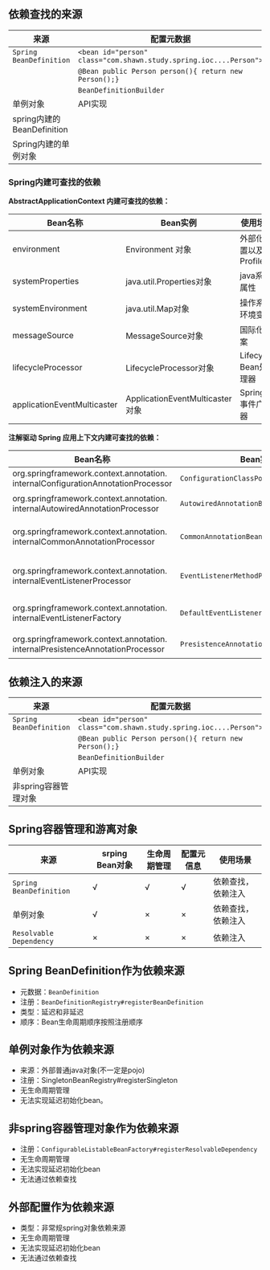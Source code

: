 ## 依赖查找的来源

| 来源                       | 配置元数据                                                   |
| -------------------------- | ------------------------------------------------------------ |
| `Spring BeanDefinition`    | `<bean id="person" class="com.shawn.study.spring.ioc....Person">` |
|                            | `@Bean public Person person(){ return new Person();}`        |
|                            | `BeanDefinitionBuilder`                                      |
| 单例对象                   | API实现                                                      |
| spring内建的BeanDefinition |                                                              |
| Spring内建的单例对象       |                                                              |

### Spring内建可查找的依赖

**AbstractApplicationContext 内建可查找的依赖：**

| Bean名称                    | Bean实例                        | 使用场景                |
| --------------------------- | ------------------------------- | ----------------------- |
| environment                 | Environment 对象                | 外部化配置以及 Profiles |
| systemProperties            | java.util.Properties对象        | java系统属性            |
| systemEnvironment           | java.util.Map对象               | 操作系统环境变量        |
| messageSource               | MessageSource对象               | 国际化文案              |
| lifecycleProcessor          | LifecycleProcessor对象          | Lifecycle Bean处理器    |
| applicationEventMulticaster | ApplicationEventMulticaster对象 | Spring 事件广播器       |

**注解驱动 Spring 应用上下文内建可查找的依赖：**

| Bean名称                                                     | Bean实例                                 | 使用场景                                                |
| ------------------------------------------------------------ | ---------------------------------------- | ------------------------------------------------------- |
| org.springframework.context.annotation.<br />internalConfigurationAnnotationProcessor | `ConfigurationClassPostProcessor`        | 处理spring的配置类                                      |
| org.springframework.context.annotation.<br />internalAutowiredAnnotationProcessor | `AutowiredAnnotationBeanPostProcessor`   | 处理`@Autowire@Value`注解                               |
| org.springframework.context.annotation.<br />internalCommonAnnotationProcessor | `CommonAnnotationBeanPostProcessor`      | （条件激活）处理` JSR-250 `注解，如 `@PostConstruct` 等 |
| org.springframework.context.annotation.<br />internalEventListenerProcessor | `EventListenerMethodProcessor`           | 处理标注 `@EventListener` 的Spring 事件监听方法         |
| org.springframework.context.annotation.<br />internalEventListenerFactory | `DefaultEventListenerFactory`            | `@EventListener`事件监听方法适配为`ApplicationListener` |
| org.springframework.context.annotation.<br />internalPresistenceAnnotationProcessor | `PresistenceAnnotationBeanPostProcessor` | （条件激活）处理 JPA 注解场景                           |

## 依赖注入的来源

| 来源                    | 配置元数据                                                   |
| ----------------------- | ------------------------------------------------------------ |
| `Spring BeanDefinition` | `<bean id="person" class="com.shawn.study.spring.ioc....Person">` |
|                         | `@Bean public Person person(){ return new Person();}`        |
|                         | `BeanDefinitionBuilder`                                      |
| 单例对象                | API实现                                                      |
| 非spring容器管理对象    |                                                              |

## Spring容器管理和游离对象

| 来源                    | srping Bean对象 | 生命周期管理 | 配置元信息 | 使用场景           |
| ----------------------- | --------------- | ------------ | ---------- | ------------------ |
| `Spring BeanDefinition` | √               | √            | √          | 依赖查找，依赖注入 |
| 单例对象                | √               | ×            | ×          | 依赖查找，依赖注入 |
| `Resolvable Dependency` | ×               | ×            | ×          | 依赖注入           |

## Spring BeanDefinition作为依赖来源

* 元数据：`BeanDefinition`
* 注册：`BeanDefinitionRegistry#registerBeanDefinition`
* 类型：延迟和非延迟
* 顺序：Bean生命周期顺序按照注册顺序

## 单例对象作为依赖来源

* 来源：外部普通java对象(不一定是pojo)
* 注册：SingletonBeanRegistry#registerSingleton
* 无生命周期管理
* 无法实现延迟初始化bean。

## 非spring容器管理对象作为依赖来源

* 注册：`ConfigurableListableBeanFactory#registerResolvableDependency`
* 无生命周期管理
* 无法实现延迟初始化bean
* 无法通过依赖查找

## 外部配置作为依赖来源

* 类型：非常规spring对象依赖来源
* 无生命周期管理
* 无法实现延迟初始化bean
* 无法通过依赖查找